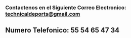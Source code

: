 ### Contactenos en el Siguiente Correo Electronico: technicaldeports@gmail.com
## Numero Telefonico: 55 54 65 47 34  
